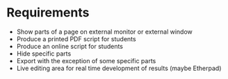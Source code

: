 


# Requirements


* Show parts of a page on external monitor or external window
* Produce a printed PDF script for students
* Produce an online script for students
* Hide specific parts
* Export with the exception of some specific parts
* Live editing area for real time development of results (maybe Etherpad)






